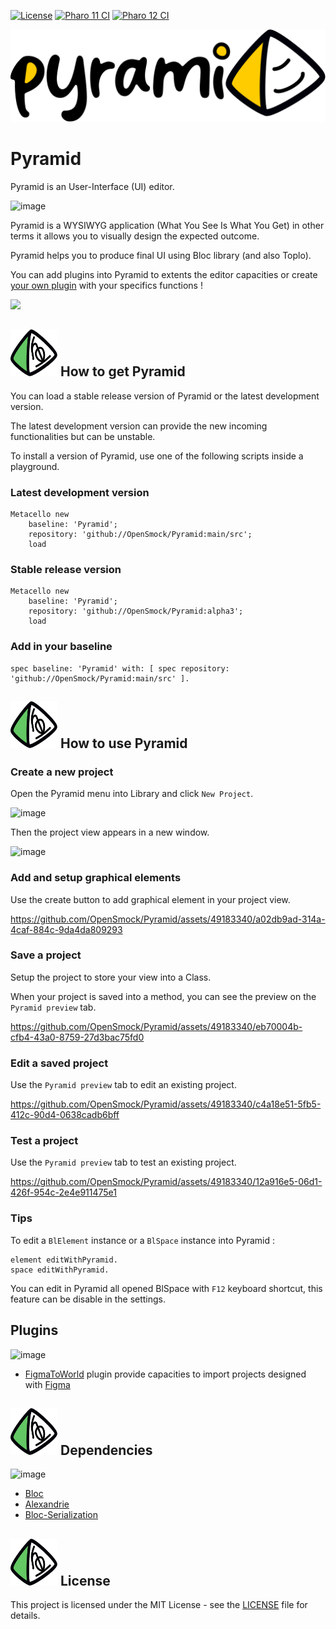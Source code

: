[![License](https://img.shields.io/github/license/openSmock/Pyramid.svg)](./LICENSE)
[![Pharo 11 CI](https://github.com/OpenSmock/Pyramid/actions/workflows/Pharo11CI.yml/badge.svg)](https://github.com/OpenSmock/Pyramid/actions/workflows/Pharo11CI.yml)
[![Pharo 12 CI](https://github.com/OpenSmock/Pyramid/actions/workflows/Pharo12CI.yml/badge.svg)](https://github.com/OpenSmock/Pyramid/actions/workflows/Pharo12CI.yml)

<picture>
  <source media="(prefers-color-scheme: light)" srcset="/assets/PyramidLogotype.svg">
  <source media="(prefers-color-scheme: dark)" srcset="/assets/PyramidLogotypeDark.svg">
  <img style="align:center;" src="/assets/PyramidLogotype.svg">
</picture>

# Pyramid

Pyramid is an User-Interface (UI) editor. 

![image](https://github.com/OpenSmock/Pyramid/assets/49183340/d5b6957d-1015-4726-94b5-58ad1e62cfc9)

Pyramid is a WYSIWYG application (What You See Is What You Get) in other terms it allows you to visually design the expected outcome.

Pyramid helps you to produce final UI using Bloc library (and also Toplo).

You can add plugins into Pyramid to extents the editor capacities or create [your own plugin](https://github.com/OpenSmock/Pyramid/wiki/Add-a-new-plugin-to-Pyramid) with your specifics functions !

<img src="https://github.com/OpenSmock/Pyramid/assets/49183340/0ddc1ac3-bd6e-4f4b-bfb4-60eac4f48e39" width="200">

## <img src="/assets/PyramidPinPtah.svg" width="75" height="75" align="bottom"> How to get Pyramid

You can load a stable release version of Pyramid or the latest development version. 

The latest development version can provide the new incoming functionalities but can be unstable.

To install a version of Pyramid, use one of the following scripts inside a playground.

### Latest development version

```st
Metacello new
	baseline: 'Pyramid';
	repository: 'github://OpenSmock/Pyramid:main/src';
	load
```

### Stable release version

```st
Metacello new
	baseline: 'Pyramid';
	repository: 'github://OpenSmock/Pyramid:alpha3';
	load
```

### Add in your baseline

```st
spec baseline: 'Pyramid' with: [ spec repository: 'github://OpenSmock/Pyramid:main/src' ].
```

## <img src="/assets/PyramidPinPtah.svg" width="75" height="75" align="bottom"> How to use Pyramid

### Create a new project

Open the Pyramid menu into Library and click `New Project`.

![image](https://github.com/OpenSmock/Pyramid/assets/49183340/09b28b8e-f2df-489b-8855-68141efa6bf3)

Then the project view appears in a new window.

![image](https://github.com/OpenSmock/Pyramid/assets/49183340/b4f988ff-62e1-452f-b409-75439c584878)

### Add and setup graphical elements

Use the create button to add graphical element in your project view.

https://github.com/OpenSmock/Pyramid/assets/49183340/a02db9ad-314a-4caf-884c-9da4da809293

### Save a project

Setup the project to store your view into a Class.

When your project is saved into a method, you can see the preview on the `Pyramid preview` tab.

https://github.com/OpenSmock/Pyramid/assets/49183340/eb70004b-cfb4-43a0-8759-27d3bac75fd0

### Edit a saved project

Use the `Pyramid preview` tab to edit an existing project.

https://github.com/OpenSmock/Pyramid/assets/49183340/c4a18e51-5fb5-412c-90d4-0638cadb6bff

### Test a project

Use the `Pyramid preview` tab to test an existing project.

https://github.com/OpenSmock/Pyramid/assets/49183340/12a916e5-06d1-426f-954c-2e4e911475e1

### Tips

To edit a `BlElement` instance or a `BlSpace` instance into Pyramid :

```st
element editWithPyramid.
space editWithPyramid.
```

You can edit in Pyramid all opened BlSpace with `F12` keyboard shortcut, this feature can be disable in the settings.

## Plugins

![image](https://user-images.githubusercontent.com/49183340/263474758-37833c2b-f7ad-4b46-ab58-cb3d92c28413.png)
- [FigmaToWorld](https://github.com/OpenSmock/Pyramid-Plugins-FigmaToWorld) plugin provide capacities to import projects designed with [Figma](https://www.figma.com)

## <img src="/assets/PyramidPinPtah.svg" width="75" height="75" align="bottom"> Dependencies

![image](https://github.com/OpenSmock/Pyramid/assets/34318678/099f25fc-74bd-477f-bef0-2ad7d47db10d)

- [Bloc](https://github.com/pharo-graphics/Bloc)
- [Alexandrie](https://github.com/pharo-graphics/Alexandrie)
- [Bloc-Serialization](https://github.com/OpenSmock/Bloc-Serialization)

## <img src="/assets/PyramidPinPtah.svg" width="75" height="75" align="bottom"> License

This project is licensed under the MIT License - see the [LICENSE](LICENSE) file for details.
